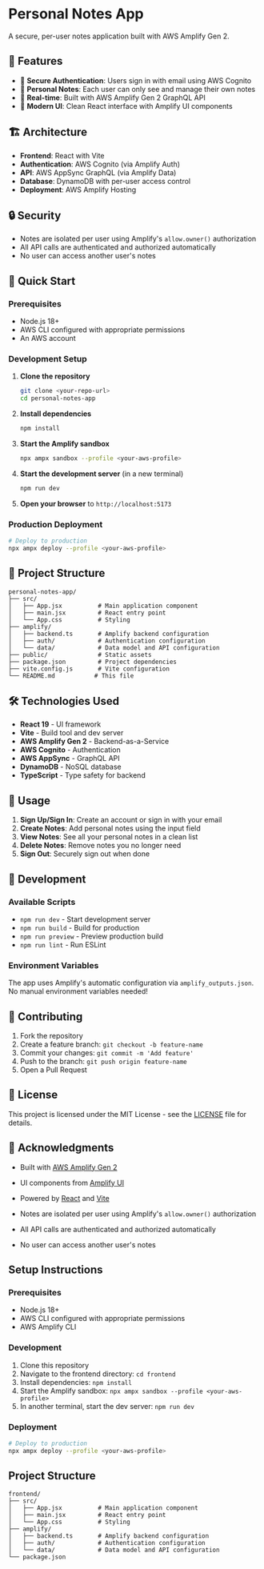 # Personal Notes App

A secure, per-user notes application built with AWS Amplify Gen 2.

## 🌟 Features

- 🔐 **Secure Authentication**: Users sign in with email using AWS Cognito
- 📝 **Personal Notes**: Each user can only see and manage their own notes
- 🚀 **Real-time**: Built with AWS Amplify Gen 2 GraphQL API
- 🎨 **Modern UI**: Clean React interface with Amplify UI components

## 🏗️ Architecture

- **Frontend**: React with Vite
- **Authentication**: AWS Cognito (via Amplify Auth)
- **API**: AWS AppSync GraphQL (via Amplify Data)
- **Database**: DynamoDB with per-user access control
- **Deployment**: AWS Amplify Hosting

## 🔒 Security

- Notes are isolated per user using Amplify's `allow.owner()` authorization
- All API calls are authenticated and authorized automatically
- No user can access another user's notes

## 🚀 Quick Start

### Prerequisites

- Node.js 18+
- AWS CLI configured with appropriate permissions
- An AWS account

### Development Setup

1. **Clone the repository**

   ```bash
   git clone <your-repo-url>
   cd personal-notes-app
   ```

2. **Install dependencies**

   ```bash
   npm install
   ```

3. **Start the Amplify sandbox**

   ```bash
   npx ampx sandbox --profile <your-aws-profile>
   ```

4. **Start the development server** (in a new terminal)

   ```bash
   npm run dev
   ```

5. **Open your browser** to `http://localhost:5173`

### Production Deployment

```bash
# Deploy to production
npx ampx deploy --profile <your-aws-profile>
```

## 📁 Project Structure

```
personal-notes-app/
├── src/
│   ├── App.jsx          # Main application component
│   ├── main.jsx         # React entry point
│   └── App.css          # Styling
├── amplify/
│   ├── backend.ts       # Amplify backend configuration
│   ├── auth/            # Authentication configuration
│   └── data/            # Data model and API configuration
├── public/              # Static assets
├── package.json         # Project dependencies
├── vite.config.js       # Vite configuration
└── README.md           # This file
```

## 🛠️ Technologies Used

- **React 19** - UI framework
- **Vite** - Build tool and dev server
- **AWS Amplify Gen 2** - Backend-as-a-Service
- **AWS Cognito** - Authentication
- **AWS AppSync** - GraphQL API
- **DynamoDB** - NoSQL database
- **TypeScript** - Type safety for backend

## 📝 Usage

1. **Sign Up/Sign In**: Create an account or sign in with your email
2. **Create Notes**: Add personal notes using the input field
3. **View Notes**: See all your personal notes in a clean list
4. **Delete Notes**: Remove notes you no longer need
5. **Sign Out**: Securely sign out when done

## 🔧 Development

### Available Scripts

- `npm run dev` - Start development server
- `npm run build` - Build for production
- `npm run preview` - Preview production build
- `npm run lint` - Run ESLint

### Environment Variables

The app uses Amplify's automatic configuration via `amplify_outputs.json`. No manual environment variables needed!

## 🤝 Contributing

1. Fork the repository
2. Create a feature branch: `git checkout -b feature-name`
3. Commit your changes: `git commit -m 'Add feature'`
4. Push to the branch: `git push origin feature-name`
5. Open a Pull Request

## 📄 License

This project is licensed under the MIT License - see the [LICENSE](LICENSE) file for details.

## 🙏 Acknowledgments

- Built with [AWS Amplify Gen 2](https://docs.amplify.aws/)
- UI components from [Amplify UI](https://ui.docs.amplify.aws/)
- Powered by [React](https://react.dev/) and [Vite](https://vitejs.dev/)

- Notes are isolated per user using Amplify's `allow.owner()` authorization
- All API calls are authenticated and authorized automatically
- No user can access another user's notes

## Setup Instructions

### Prerequisites

- Node.js 18+
- AWS CLI configured with appropriate permissions
- AWS Amplify CLI

### Development

1. Clone this repository
2. Navigate to the frontend directory: `cd frontend`
3. Install dependencies: `npm install`
4. Start the Amplify sandbox: `npx ampx sandbox --profile <your-aws-profile>`
5. In another terminal, start the dev server: `npm run dev`

### Deployment

```bash
# Deploy to production
npx ampx deploy --profile <your-aws-profile>
```

## Project Structure

```
frontend/
├── src/
│   ├── App.jsx          # Main application component
│   ├── main.jsx         # React entry point
│   └── App.css          # Styling
├── amplify/
│   ├── backend.ts       # Amplify backend configuration
│   ├── auth/            # Authentication configuration
│   └── data/            # Data model and API configuration
└── package.json
```
